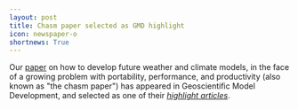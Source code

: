 ```yaml
---
layout: post
title: Chasm paper selected as GMD highlight
icon: newspaper-o
shortnews: True
---
```


Our [paper](https://www.geosci-model-dev.net/11/1799/2018/) on how to develop future weather and climate models,
in the face of a growing problem with portability, performance, and productivity (also known as "the chasm paper")
has appeared in Geoscientific Model Development, and selected as one of their
_[highlight articles](https://www.geoscientific-model-development.net/highlight_articles.html)_.
